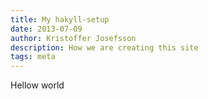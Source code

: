 ```yaml
---
title: My hakyll-setup
date: 2013-07-09
author: Kristoffer Josefsson
description: How we are creating this site
tags: meta
---
```


Hellow world